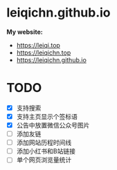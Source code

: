 # leiqichn.github.io

**My website:**
* https://leiqi.top
* https://leiqichn.top
* https://leiqichn.github.io


# TODO
- [x] 支持搜索
- [x] 支持主页显示个签标语
- [x] 公告中放置微信公众号图片
- [ ] 添加友链
- [ ] 添加网站历程时间线
- [ ] 添加小红书和B站链接
- [ ] 单个网页浏览量统计